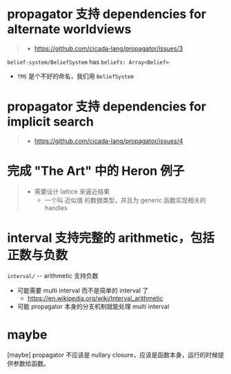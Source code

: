 # propagator 支持 dependencies for alternate worldviews

> - https://github.com/cicada-lang/propagator/issues/3

`belief-system/BeliefSystem` has `beliefs: Array<Belief>`

- `TMS` 是个不好的命名，我们用 `BeliefSystem`

# propagator 支持 dependencies for implicit search

> - https://github.com/cicada-lang/propagator/issues/4

# 完成 "The Art" 中的 Heron 例子

> - 需要设计 lattice 来逼近结果
>   - 一个叫 近似值 的数据类型，并且为 generic 函数实现相关的 handles

# interval 支持完整的 arithmetic，包括正数与负数

`interval/` -- arithmetic 支持负数

- 可能需要 multi interval 而不是简单的 interval 了
  - https://en.wikipedia.org/wiki/Interval_arithmetic
- 可能 propagator 本身的分支机制就能处理 multi interval

# maybe

[maybe] propagator 不应该是 nullary closure，应该是函数本身，运行的时候提供参数给函数。
